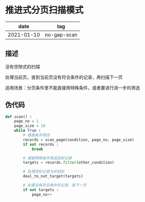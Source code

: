 # 推进式分页扫描模式

|    date    |     tag     |
|    ---     |     ---     |
| 2021-01-10 | no-gap-scan |

## 描述

没有空隙式的扫描

处理当前页，直到当前页没有符合条件的记录，再扫描下一页

适用场景：分页条件里不能直接用特殊条件，或者要进行进一步的筛选

## 伪代码

```python
def scan() :
    page_no = 1
    page_size = 10
    while True :
        # 根据条件筛选
        records = scan_page(condition, page_no, page_size)
        if not records :
            break

        # 根据特殊条件筛选目标记录
        targets = records.filter(other_condition)

        # 处理目标记录为非目标
        deal_to_not_target(targets)

        # 如果没有符合条件的记录，取下一页
        if not targets :
            page_no++
```
